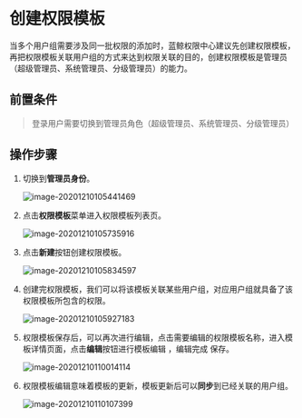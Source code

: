 # 创建权限模板

当多个用户组需要涉及同一批权限的添加时，蓝鲸权限中心建议先创建权限模板，再把权限模板关联用户组的方式来达到权限关联的目的，创建权限模板是管理员（超级管理员、系统管理员、分级管理员）的能力。

## 前置条件

> 登录用户需要切换到管理员角色（超级管理员、系统管理员、分级管理员）

## 操作步骤

1. 切换到**管理员身份**。

   ![image-20201210105441469](CreatePremissionTemplates/image-20201210105441469.png)

2. 点击**权限模板**菜单进入权限模板列表页。

   ![image-20201210105735916](CreatePremissionTemplates/image-20201210105735916.png)

3. 点击**新建**按钮创建权限模板。

   ![image-20201210105834597](CreatePremissionTemplates/image-20201210105834597.png)

4. 创建完权限模板，我们可以将该模板关联某些用户组，对应用户组就具备了该权限模板所包含的权限。

   ![image-20201210105927183](CreatePremissionTemplates/image-20201210105927183.png)

5. 权限模板保存后，可以再次进行编辑，点击需要编辑的权限模板名称，进入模板详情页面，点击**编辑**按钮进行模板编辑 ，编辑完成 保存。

   ![image-20201210110014114](CreatePremissionTemplates/image-20201210110014114.png)

6. 权限模板编辑意味着模板的更新，模板更新后可以**同步**到已经关联的用户组。

   ![image-20201210110107399](CreatePremissionTemplates/image-20201210110107399.png)

